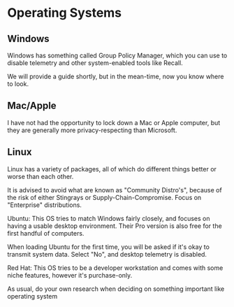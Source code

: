 # Operating Systems

## Windows

Windows has something called Group Policy Manager, which you can use to disable telemetry and other system-enabled tools like Recall.

We will provide a guide shortly, but in the mean-time, now you know where to look.

## Mac/Apple

I have not had the opportunity to lock down a Mac or Apple computer, but they are generally more privacy-respecting than Microsoft.

## Linux

Linux has a variety of packages, all of which do different things better or worse than each other.

It is advised to avoid what are known as "Community Distro's", because of the risk of either Stingrays or Supply-Chain-Compromise. Focus on "Enterprise" distributions.

Ubuntu: This OS tries to match Windows fairly closely, and focuses on having a usable desktop environment. Their Pro version is also free for the first handful of computers.

When loading Ubuntu for the first time, you will be asked if it's okay to transmit system data. Select "No", and desktop telemetry is disabled.

Red Hat: This OS tries to be a developer workstation and comes with some niche features, however it's purchase-only.

As usual, do your own research when deciding on something important like operating system

